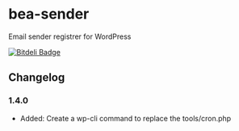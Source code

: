 bea-sender
==========

Email sender registrer for WordPress

[![Bitdeli Badge](https://d2weczhvl823v0.cloudfront.net/Rahe/bea-sender/trend.png)](https://bitdeli.com/free "Bitdeli Badge")

## Changelog

### 1.4.0

* Added: Create a wp-cli command to replace the tools/cron.php
